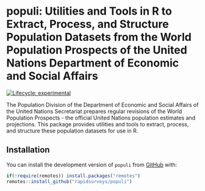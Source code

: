 
<!-- README.md is generated from README.Rmd. Please edit that file -->

# populi: Utilities and Tools in R to Extract, Process, and Structure Population Datasets from the World Population Prospects of the United Nations Department of Economic and Social Affairs

<!-- badges: start -->

[![Lifecycle:
experimental](https://img.shields.io/badge/lifecycle-experimental-orange.svg)](https://www.tidyverse.org/lifecycle/#experimental)
<!-- badges: end -->

The Population Division of the Department of Economic and Social Affairs
of the United Nations Secretariat prepares regular revisions of the
World Population Prospects - the official United Nations population
estimates and projections. This package provides utilities and tools to
extract, process, and structure these population datasets for use in R.

## Installation

<!--
You can install the released version of populi from [CRAN](https://CRAN.R-project.org) with:

``` r
install.packages("populi")
```

And the development version from [GitHub](https://github.com/) with:

``` r
# install.packages("devtools")
devtools::install_github("rapidsurveys/populi")
```
-->

You can install the development version of `populi` from
[GitHub](https://github.com/populi) with:

``` r
if(!require(remotes)) install.packages("remotes")
remotes::install_github("rapidsurveys/populi")
```
